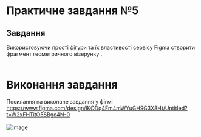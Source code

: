 # Практичне завдання №5
## Завдання
Використовуючи прості фігури  та їх властивості сервісу Figma  створити фрагмент геометричного візерунку . 
<br></br>
# Виконання завдання  
Посилання на виконане завдання у фігмі  
https://www.figma.com/design/lKODq4Fm4mWYuGH9G3X8Ht/Untitled?t=W2xFHTitO5SBgc4N-0  
<br>
![image](https://github.com/user-attachments/assets/1ef5d3b4-1383-4654-9087-f251625fbe39)


